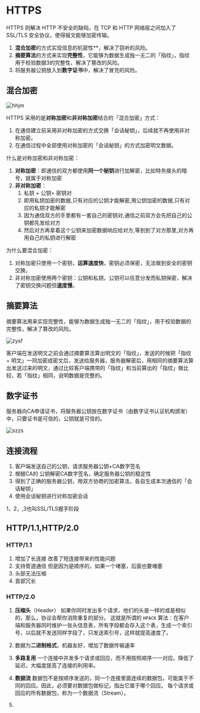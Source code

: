 # HTTPS

HTTPS 则解决 HTTP 不安全的缺陷，在 TCP 和 HTTP 网络层之间加入了 SSL/TLS 安全协议，使得报文能够加密传输。

1. **混合加密**的方式实现信息的机密性**，解决了窃听的风险。
2. **摘要算法**的方式来实现**完整性**，它能够为数据生成独一无二的「指纹」，指纹用于校验数据3的完整性，解决了篡改的风险。
3. 将服务器公钥放入到**数字证书**中，解决了冒充的风险。

## 混合加密

![hhjm](https://cdn.jsdelivr.net/gh/xiaolincoder/ImageHost/%E8%AE%A1%E7%AE%97%E6%9C%BA%E7%BD%91%E7%BB%9C/HTTP/20-%E6%B7%B7%E5%90%88%E5%8A%A0%E5%AF%86.png)

HTTPS 采用的是**对称加密**和**非对称加密**结合的「混合加密」方式：

1. 在通信建立前采用非对称加密的方式交换「会话秘钥」，后续就不再使用非对称加密。
2. 在通信过程中全部使用对称加密的「会话秘钥」的方式加密明文数据。

什么是对称加密和非对称加密：

1. **对称加密**：即通信的双方都使用**同一个秘钥**进行加解密，比如特务接头的暗号，就属于对称加密
2. **非对称加密**：
   1. 私钥 + 公钥= 密钥对
   2. 即用私钥加密的数据,只有对应的公钥才能解密,用公钥加密的数据,只有对应的私钥才能解密
   3. 因为通信双方的手里都有一套自己的密钥对,通信之前双方会先把自己的公钥都先发给对方
   4. 然后对方再拿着这个公钥来加密数据响应给对方,等到到了对方那里,对方再用自己的私钥进行解密

为什么要混合加密：

1. 对称加密只使用一个密钥，**运算速度快**，密钥必须保密，无法做到安全的密钥交换。
2. 非对称加密使用两个密钥：公钥和私钥，公钥可以任意分发而私钥保密，解决了密钥交换问题但**速度慢**。

## 摘要算法

摘要算法用来实现完整性，能够为数据生成独一无二的「指纹」，用于校验数据的完整性，解决了篡改的风险。

![zysf](https://cdn.jsdelivr.net/gh/xiaolincoder/ImageHost/%E8%AE%A1%E7%AE%97%E6%9C%BA%E7%BD%91%E7%BB%9C/HTTP/21-%E6%A0%A1%E9%AA%8C%E5%AE%8C%E6%95%B4%E6%80%A7.png)

客户端在发送明文之前会通过摘要算法算出明文的「指纹」，发送的时候把「指纹 + 明文」一同加密成密文后，发送给服务器，服务器解密后，用相同的摘要算法算出发送过来的明文，通过比较客户端携带的「指纹」和当前算出的「指纹」做比较，若「指纹」相同，说明数据是完整的。

## 数字证书

服务器向CA申请证书，将服务器公钥放在数字证书（由数字证书认证机构颁发）中，只要证书是可信的，公钥就是可信的。

![szzs](https://cdn.jsdelivr.net/gh/xiaolincoder/ImageHost/%E8%AE%A1%E7%AE%97%E6%9C%BA%E7%BD%91%E7%BB%9C/HTTP/22-%E6%95%B0%E5%AD%97%E8%AF%81%E4%B9%A6%E5%B7%A5%E4%BD%9C%E6%B5%81%E7%A8%8B.png)

## 连接流程

1. 客户端发送自己的公钥，请求服务器公钥+CA数字签名
2. 根据CA的 公钥解密CA数字签名，确定服务器公钥的稳定性
3. 得到了正确的服务器公钥，用双方协商的加密算法，各自生成本次通信的「会话秘钥」
4. 使用会话秘钥进行对称加密会话

1，2，,3也叫SSL/TLS握手阶段

## HTTP/1.1,HTTP/2.0

### HTTP/1.1

1. 增加了长连接
改善了短连接带来的性能问题
2. 支持管道通信
但是因为是顺序的，如果一个堵塞，后面也要堵塞
3. 头部无法压缩
4. 首部冗长

### HTTP/2.0

1. **压缩头**（Header）
如果你同时发出多个请求，他们的头是一样的或是相似的，那么，协议会帮你消除重复的部分。
这就是所谓的 `HPACK` 算法：在客户端和服务器同时维护一张头信息表，所有字段都会存入这个表，生成一个索引号，以后就不发送同样字段了，只发送索引号，这样就提高速度了。
2. 数据为**二进制格式**，机器友好，增加了数据传输速率
3. **多路复用**
一个连接中并发多个请求或回应，而不用按照顺序一一对应。降低了延迟，大幅度提高了连接的利用率。
4. **数据流**
数据包不是按顺序发送的，同一个连接里面连续的数据包，可能属于不同的回应。因此，必须要对数据包做标记，指出它属于哪个回应。
每个请求或回应的所有数据包，称为一个数据流（Stream）。

5. 

